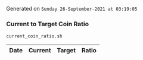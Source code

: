 Generated on `Sunday 26-September-2021 at 03:19:05`

### Current to Target Coin Ratio
`current_coin_ratio.sh`

Date|Current|Target|Ratio
---|---|---|---

